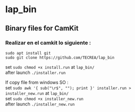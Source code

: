 # lap_bin
## Binary files for CamKit

### Realizar en el camkit lo siguiente :
```
sudo apt install git
sudo git clone https://github.com/TECREA/lap_bin
```
set `sudo chmod +x install.run` at `lap_bin/` <br>
after launch `./installer.run`

If copy file from windows SO :<br>
set `sudo awk '{ sub("\r$", ""); print }' installer.run > installer_new.run` at `lap_bin/` <br>
set `sudo chmod +x installer_new.run` <br> 
after launch `./installer_new.run`
